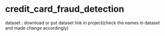 # credit_card_fraud_detection
dataset : download or put dataset link in project(check the names in dataset and made change accordingly)
